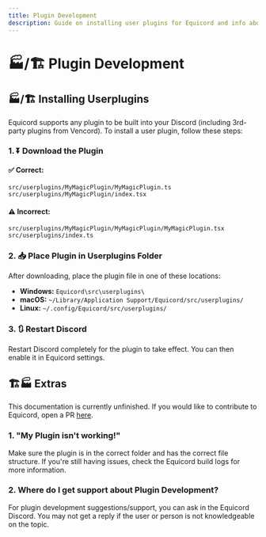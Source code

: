 ```yaml
---
title: Plugin Development
description: Guide on installing user plugins for Equicord and info about plugin development.
---
```


# 🏭/🏗️ Plugin Development

## 🏭/🏗️ Installing Userplugins

Equicord supports any plugin to be built into your Discord (including 3rd-party plugins from Vencord). To install a user plugin, follow these steps:

### 1. ⏬ Download the Plugin

#### ✅ Correct:

```plaintext
src/userplugins/MyMagicPlugin/MyMagicPlugin.ts
src/userplugins/MyMagicPlugin/index.tsx
```

#### ⚠️ Incorrect:

```plaintext
src/userplugins/MyMagicPlugin/MyMagicPlugin/MyMagicPlugin.tsx
src/userplugins/index.ts
```

### 2. 📥 Place Plugin in Userplugins Folder

After downloading, place the plugin file in one of these locations:

- **Windows:** `Equicord\src\userplugins\`
- **macOS:** `~/Library/Application Support/Equicord/src/userplugins/`
- **Linux:** `~/.config/Equicord/src/userplugins/`

### 3. 🔃 Restart Discord

Restart Discord completely for the plugin to take effect. You can then enable it in Equicord settings.

## 🏗️🏭 Extras

This documentation is currently unfinished. If you would like to contribute to Equicord, open a PR [here](https://github.com/Equicord/EquiDocs/pulls/).

### 1. "My Plugin isn't working!"

Make sure the plugin is in the correct folder and has the correct file structure. If you're still having issues, check the Equicord build logs for more information.

### 2. Where do I get support about Plugin Development?

For plugin development suggestions/support, you can ask in the Equicord Discord. You may not get a reply if the user or person is not knowledgeable on the topic.
